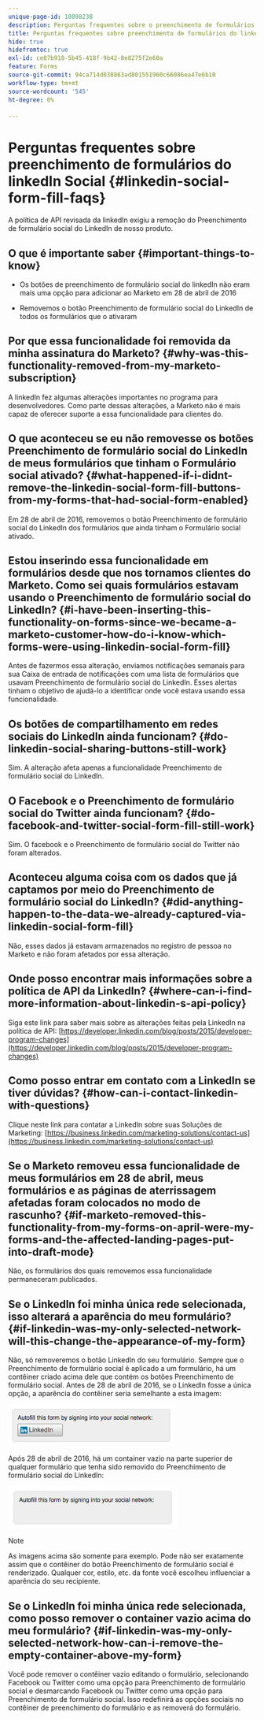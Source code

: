 ```yaml
---
unique-page-id: 10098238
description: Perguntas frequentes sobre o preenchimento de formulários do linkedIn Social - Documentação do Marketo - Documentação do produto
title: Perguntas frequentes sobre preenchimento de formulários do linkedIn Social
hide: true
hidefromtoc: true
exl-id: ce87b918-5b45-418f-9b42-8e8275f2e60a
feature: Forms
source-git-commit: 94ca714d038863ad801551960c66086ea47e6b10
workflow-type: tm+mt
source-wordcount: '545'
ht-degree: 0%

---
```


# Perguntas frequentes sobre preenchimento de formulários do linkedIn Social {#linkedin-social-form-fill-faqs}

A política de API revisada da linkedIn exigiu a remoção do Preenchimento de formulário social do LinkedIn de nosso produto.

## O que é importante saber {#important-things-to-know}

* Os botões de preenchimento de formulário social do linkedIn não eram mais uma opção para adicionar ao Marketo em 28 de abril de 2016

* Removemos o botão Preenchimento de formulário social do LinkedIn de todos os formulários que o ativaram

## Por que essa funcionalidade foi removida da minha assinatura do Marketo? {#why-was-this-functionality-removed-from-my-marketo-subscription}

A linkedIn fez algumas alterações importantes no programa para desenvolvedores. Como parte dessas alterações, a Marketo não é mais capaz de oferecer suporte a essa funcionalidade para clientes do.

## O que aconteceu se eu não removesse os botões Preenchimento de formulário social do LinkedIn de meus formulários que tinham o Formulário social ativado? {#what-happened-if-i-didnt-remove-the-linkedin-social-form-fill-buttons-from-my-forms-that-had-social-form-enabled}

Em 28 de abril de 2016, removemos o botão Preenchimento de formulário social do LinkedIn dos formulários que ainda tinham o Formulário social ativado.

## Estou inserindo essa funcionalidade em formulários desde que nos tornamos clientes do Marketo. Como sei quais formulários estavam usando o Preenchimento de formulário social do LinkedIn? {#i-have-been-inserting-this-functionality-on-forms-since-we-became-a-marketo-customer-how-do-i-know-which-forms-were-using-linkedin-social-form-fill}

Antes de fazermos essa alteração, enviamos notificações semanais para sua Caixa de entrada de notificações com uma lista de formulários que usavam Preenchimento de formulário social do LinkedIn. Esses alertas tinham o objetivo de ajudá-lo a identificar onde você estava usando essa funcionalidade.

## Os botões de compartilhamento em redes sociais do LinkedIn ainda funcionam? {#do-linkedin-social-sharing-buttons-still-work}

Sim. A alteração afeta apenas a funcionalidade Preenchimento de formulário social do LinkedIn.

## O Facebook e o Preenchimento de formulário social do Twitter ainda funcionam? {#do-facebook-and-twitter-social-form-fill-still-work}

Sim. O facebook e o Preenchimento de formulário social do Twitter não foram alterados.

## Aconteceu alguma coisa com os dados que já captamos por meio do Preenchimento de formulário social do LinkedIn? {#did-anything-happen-to-the-data-we-already-captured-via-linkedin-social-form-fill}

Não, esses dados já estavam armazenados no registro de pessoa no Marketo e não foram afetados por essa alteração.

## Onde posso encontrar mais informações sobre a política de API da LinkedIn? {#where-can-i-find-more-information-about-linkedin-s-api-policy}

Siga este link para saber mais sobre as alterações feitas pela LinkedIn na política de API: [https://developer.linkedin.com/blog/posts/2015/developer-program-changes](https://developer.linkedin.com/blog/posts/2015/developer-program-changes)

## Como posso entrar em contato com a LinkedIn se tiver dúvidas? {#how-can-i-contact-linkedin-with-questions}

Clique neste link para contatar a LinkedIn sobre suas Soluções de Marketing: [https://business.linkedin.com/marketing-solutions/contact-us](https://business.linkedin.com/marketing-solutions/contact-us)

## Se o Marketo removeu essa funcionalidade de meus formulários em 28 de abril, meus formulários e as páginas de aterrissagem afetadas foram colocados no modo de rascunho? {#if-marketo-removed-this-functionality-from-my-forms-on-april-were-my-forms-and-the-affected-landing-pages-put-into-draft-mode}

Não, os formulários dos quais removemos essa funcionalidade permaneceram publicados.

## Se o LinkedIn foi minha única rede selecionada, isso alterará a aparência do meu formulário? {#if-linkedin-was-my-only-selected-network-will-this-change-the-appearance-of-my-form}

Não, só removeremos o botão LinkedIn do seu formulário. Sempre que o Preenchimento de formulário social é aplicado a um formulário, há um contêiner criado acima dele que contém os botões Preenchimento de formulário social. Antes de 28 de abril de 2016, se o LinkedIn fosse a única opção, a aparência do contêiner seria semelhante a esta imagem:

![—](assets/one.png)

Após 28 de abril de 2016, há um container vazio na parte superior de qualquer formulário que tenha sido removido do Preenchimento de formulário social do LinkedIn:

![—](assets/two.png)

>[!NOTE]
>
>As imagens acima são somente para exemplo. Pode não ser exatamente assim que o contêiner do botão Preenchimento de formulário social é renderizado. Qualquer cor, estilo, etc. da fonte você escolheu influenciar a aparência do seu recipiente.

## Se o LinkedIn foi minha única rede selecionada, como posso remover o container vazio acima do meu formulário? {#if-linkedin-was-my-only-selected-network-how-can-i-remove-the-empty-container-above-my-form}

Você pode remover o contêiner vazio editando o formulário, selecionando Facebook ou Twitter como uma opção para Preenchimento de formulário social e desmarcando Facebook ou Twitter como uma opção para Preenchimento de formulário social. Isso redefinirá as opções sociais no contêiner de preenchimento do formulário e as removerá do formulário.
